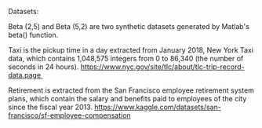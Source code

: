 Datasets: 

Beta (2,5) and Beta (5,2) are two synthetic datasets generated by Matlab's beta() function.

Taxi is the pickup time in a day extracted from January 2018, New York Taxi data, which contains 1,048,575 integers from 0 to 86,340 (the number of seconds in 24 hours). https://www.nyc.gov/site/tlc/about/tlc-trip-record-data.page 

Retirement is extracted from the San Francisco employee retirement system plans, which contain the salary and benefits paid to employees of the city since the fiscal year 2013. https://www.kaggle.com/datasets/san-francisco/sf-employee-compensation


